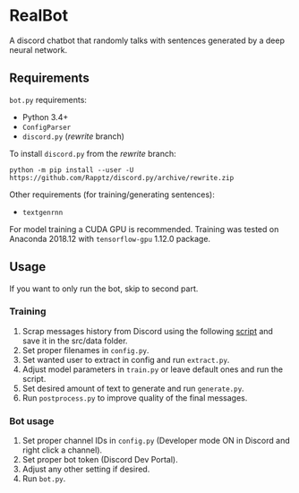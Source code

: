 # RealBot

A discord chatbot that randomly talks with sentences generated by a deep neural network.

## Requirements

`bot.py` requirements:
* Python 3.4+
* `ConfigParser`
* `discord.py` (*rewrite* branch)

To install `discord.py` from the *rewrite* branch:
```
python -m pip install --user -U https://github.com/Rapptz/discord.py/archive/rewrite.zip
```

Other requirements (for training/generating sentences):
* `textgenrnn`

For model training a CUDA GPU is recommended. Training was tested on Anaconda 2018.12 with `tensorflow-gpu` 1.12.0 package.

## Usage

If you want to only run the bot, skip to second part.

### Training

1. Scrap messages history from Discord using the following [script](https://github.com/chylex/Discord-History-Tracker) and save it in the src/data folder.
2. Set proper filenames in `config.py`.
3. Set wanted user to extract in config and run `extract.py`.
4. Adjust model parameters in `train.py` or leave default ones and run the script.
5. Set desired amount of text to generate and run `generate.py`.
6. Run `postprocess.py` to improve quality of the final messages.

### Bot usage

1. Set proper channel IDs in `config.py` (Developer mode ON in Discord and right click a channel).
2. Set proper bot token (Discord Dev Portal).
3. Adjust any other setting if desired.
4. Run `bot.py`.